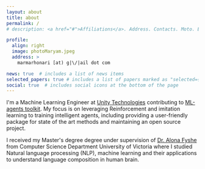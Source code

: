 ```yaml
---
layout: about
title: about
permalink: /
# description: <a href="#">Affiliations</a>. Address. Contacts. Moto. Etc.

profile:
  align: right
  image: photoMaryam.jpeg
  address: >
    marmarhonari [at) g|\/|ail dot com

news: true  # includes a list of news items
selected_papers: true # includes a list of papers marked as "selected={true}"
social: true  # includes social icons at the bottom of the page
---
```

I'm a Machine Learning Engineer at [Unity Technologies](https://unity.com/products/machine-learning-agents) contributing to [ML-agents toolkit](https://github.com/Unity-Technologies/ml-agents). My focus is on leveraging Reinforcement and imitation learning to training intelligent agents, including providing a user-friendly package for state of the art methods and maintaining an open source project.

I received my Master's degree degree under supervision of [Dr. Alona Fyshe](http://webdocs.cs.ualberta.ca/~alona/) from Computer Science Department University of Victoria where I studied Natural language processing (NLP), machine learning and their applications to understand language composition in human brain.
    
<!-- 
Write your biography here. Tell the world about yourself. Link to your favorite [subreddit](http://reddit.com). You can put a picture in, too. The code is already in, just name your picture `prof_pic.jpg` and put it in the `img/` folder.

Put your address / P.O. box / other info right below your picture. You can also disable any these elements by editing `profile` property of the YAML header of your `_pages/about.md`. Edit `_bibliography/papers.bib` and Jekyll will render your [publications page](/al-folio/publications/) automatically.

Link to your social media connections, too. This theme is set up to use [Font Awesome icons](http://fortawesome.github.io/Font-Awesome/) and [Academicons](https://jpswalsh.github.io/academicons/), like the ones below. Add your Facebook, Twitter, LinkedIn, Google Scholar, or just disable all of them. -->
